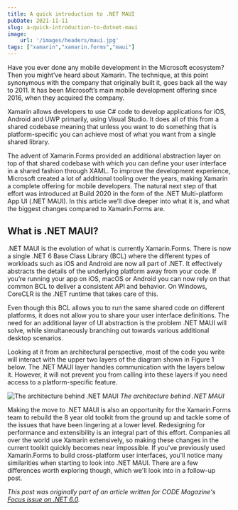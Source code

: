 ```yaml
---
title: A quick introduction to .NET MAUI
pubDate: 2021-11-11
slug: a-quick-introduction-to-dotnet-maui
image: 
    url: '/images/headers/maui.jpg'
tags: ["xamarin","xamarin.forms","maui"]
---
```

Have you ever done any mobile development in the Microsoft ecosystem? Then you might’ve heard about Xamarin. The technique, at this point synonymous with the company that originally built it, goes back all the way to 2011. It has been Microsoft’s main mobile development offering since 2016, when they acquired the company. 

Xamarin allows developers to use C# code to develop applications for iOS, Android and UWP primarily, using Visual Studio. It does all of this from a shared codebase meaning that unless you want to do something that is platform-specific you can achieve most of what you want from a single shared library. 

The advent of Xamarin.Forms provided an additional abstraction layer on top of that shared codebase with which you can define your user interface in a shared fashion through XAML. To improve the development experience, Microsoft created a lot of additional tooling over the years, making Xamarin a complete offering for mobile developers. The natural next step of that effort was introduced at Build 2020 in the form of the .NET Multi-platform App UI (.NET MAUI). In this article we’ll dive deeper into what it is, and what the biggest changes compared to Xamarin.Forms are.

## What is .NET MAUI?

.NET MAUI is the evolution of what is currently Xamarin.Forms. There is now a single .NET 6 Base Class Library (BCL) where the different types of workloads such as iOS and Android are now all part of .NET. It effectively abstracts the details of the underlying platform away from your code. If you’re running your app on iOS, macOS or Android you can now rely on that common BCL to deliver a consistent API and behavior. On Windows, CoreCLR is the .NET runtime that takes care of this.

Even though this BCL allows you to run the same shared code on different platforms, it does not allow you to share your user interface definitions. The need for an additional layer of UI abstraction is the problem .NET MAUI will solve, while simultaneously branching out towards various additional desktop scenarios.

Looking at it from an architectural perspective, most of the code you write will interact with the upper two layers of the diagram shown in Figure 1 below. The .NET MAUI layer handles communication with the layers below it. However, it will not prevent you from calling into these layers if you need access to a platform-specific feature.

![The architecture behind .NET MAUI](/images/posts/maui-architecture.jpg)
*The architecture behind .NET MAUI*

Making the move to .NET MAUI is also an opportunity for the Xamarin.Forms team to rebuild the 8 year old toolkit from the ground up and tackle some of the issues that have been lingering at a lower level. Redesigning for performance and extensibility is an integral part of this effort. Companies all over the world use Xamarin extensively, so making these changes in the current toolkit quickly becomes near impossible. If you've previously used Xamarin.Forms to build cross-platform user interfaces, you'll notice many similarities when starting to look into .NET MAUI. There are a few differences worth exploring though, which we'll look into in a follow-up post.

_This post was originally part of an article written for CODE Magazine's [Focus issue on .NET 6.0](https://www.codemag.com/Magazine/Issue/dotnet6)._